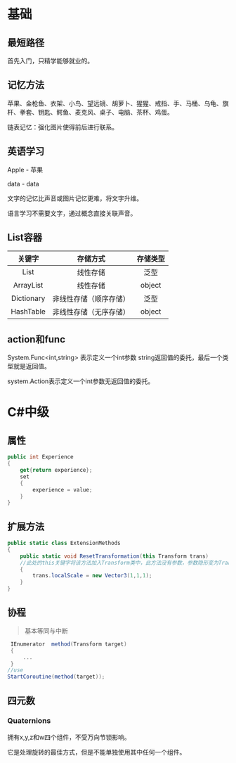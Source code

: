 # 基础

## 最短路径

首先入门，只精学能够就业的。

## 记忆方法

苹果、金枪鱼、衣架、小鸟、望远镜、胡萝卜、猩猩、戒指、手、马桶、乌龟、旗杆、拳套、钥匙、鳄鱼、麦克风、桌子、电脑、茶杯、鸡蛋。

链表记忆：强化图片使得前后进行联系。

## 英语学习

Apple - 苹果

data - data

文字的记忆比声音或图片记忆更难，将文字升维。

语言学习不需要文字，通过概念直接关联声音。

## List容器

|   关键字   |        存储方式        | 存储类型 |
| :--------: | :--------------------: | :------: |
|    List    |        线性存储        |   泛型   |
| ArrayList  |        线性存储        |  object  |
| Dictionary | 非线性存储（顺序存储） |   泛型   |
| HashTable  | 非线性存储（无序存储） |  object  |

## action和func

System.Func<int,string> 表示定义一个int参数 string返回值的委托，最后一个类型就是返回值。

system.Action<int>表示定义一个int参数无返回值的委托。





# C#中级

## 属性

``` csharp
public int Experience
{
    get{return experience};
    set
    {
        experience = value;
    }
}
```



## 扩展方法

```csharp
public static class ExtensionMethods
{
    public static void ResetTransformation(this Transform trans) 
    //此处的this关键字将该方法加入Transform类中，此方法没有参数，参数隐形变为Transform的实例
    {
        trans.localScale = new Vector3(1,1,1);
    }
}
```

## 协程

> 基本等同与中断

```csharp
 IEnumerator  method(Transform target)
 {
     ...
 }
//use
StartCoroutine(method(target));  

```



## 四元数

### Quaternions

拥有x,y,z和w四个组件，不受万向节锁影响。

它是处理旋转的最佳方式，但是不能单独使用其中任何一个组件。



